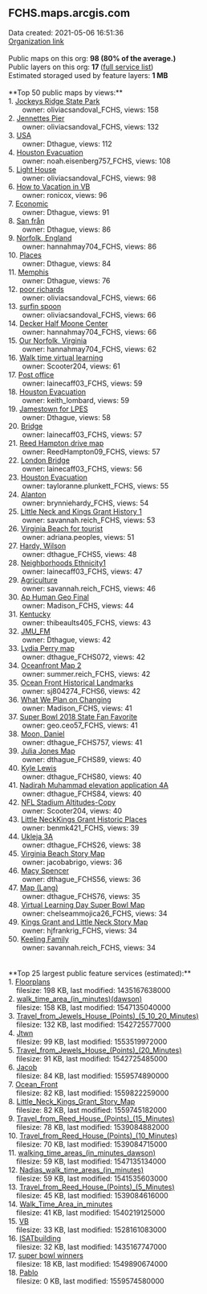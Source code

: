 <h2>FCHS.maps.arcgis.com</h2> Data created: 2021-05-06 16:51:36 <br /><a target='new' href='https://FCHS.maps.arcgis.com'>Organization link</a><br /><br />Public maps on this org: <b>98 (80% of the average.)</b><br />Public layers on this org: <b>17 </b>(<a target='new' href='https://services.arcgis.com/j3Dja2hNiUPOq2Np/ArcGIS/rest/services'>full service list</a>)<br />Estimated storaged used by feature layers: <b>1 MB</b><br /><br />**Top 50 public maps by views:**<br />  1. <a target='new' href='https://www.arcgis.com/home/item.html?id=8446281557834f418f6a9fd4b4be55ec'>Jockeys Ridge State Park</a> <br />  &nbsp;&nbsp;&nbsp;&nbsp; &nbsp;&nbsp;owner: oliviacsandoval_FCHS, views: 158<br />  2. <a target='new' href='https://www.arcgis.com/home/item.html?id=7fae348cb3474d82931efe8c9d69961e'>Jennettes Pier</a> <br />  &nbsp;&nbsp;&nbsp;&nbsp; &nbsp;&nbsp;owner: oliviacsandoval_FCHS, views: 132<br />  3. <a target='new' href='https://www.arcgis.com/home/item.html?id=cd4723d093c44193b8b9d0c11772995d'>USA</a> <br />  &nbsp;&nbsp;&nbsp;&nbsp; &nbsp;&nbsp;owner: Dthague, views: 112<br />  4. <a target='new' href='https://www.arcgis.com/home/item.html?id=e8d4c84deda348f4b0e9dfd88479d859'>Houston Evacuation</a> <br />  &nbsp;&nbsp;&nbsp;&nbsp; &nbsp;&nbsp;owner: noah.eisenberg757_FCHS, views: 108<br />  5. <a target='new' href='https://www.arcgis.com/home/item.html?id=a2e1751bbe954ce4818d4327f462fa7d'>Light House</a> <br />  &nbsp;&nbsp;&nbsp;&nbsp; &nbsp;&nbsp;owner: oliviacsandoval_FCHS, views: 98<br />  6. <a target='new' href='https://www.arcgis.com/home/item.html?id=1098fcbbed46453a92237d1403ea66cc'>How to Vacation in VB</a> <br />  &nbsp;&nbsp;&nbsp;&nbsp; &nbsp;&nbsp;owner: ronicox, views: 96<br />  7. <a target='new' href='https://www.arcgis.com/home/item.html?id=58644c472f3f42e695553899715b1877'>Economic</a> <br />  &nbsp;&nbsp;&nbsp;&nbsp; &nbsp;&nbsp;owner: Dthague, views: 91<br />  8. <a target='new' href='https://www.arcgis.com/home/item.html?id=a5202328bc3b4c74ae2af9bdd1c4a0c1'>San från</a> <br />  &nbsp;&nbsp;&nbsp;&nbsp; &nbsp;&nbsp;owner: Dthague, views: 86<br />  9. <a target='new' href='https://www.arcgis.com/home/item.html?id=0da78ddbaec6414e84ec18a32a44b7a0'>Norfolk, England</a> <br />  &nbsp;&nbsp;&nbsp;&nbsp; &nbsp;&nbsp;owner: hannahmay704_FCHS, views: 86<br />  10. <a target='new' href='https://www.arcgis.com/home/item.html?id=9e8672fea54a4998891edf4c53d3f806'>Places </a> <br />  &nbsp;&nbsp;&nbsp;&nbsp; &nbsp;&nbsp;owner: Dthague, views: 84<br />  11. <a target='new' href='https://www.arcgis.com/home/item.html?id=37708af867ff4180b0abc5d4b2bb4f8b'>Memphis</a> <br />  &nbsp;&nbsp;&nbsp;&nbsp; &nbsp;&nbsp;owner: Dthague, views: 76<br />  12. <a target='new' href='https://www.arcgis.com/home/item.html?id=ed06094e158b4733b4bdd7422347bea5'>poor richards</a> <br />  &nbsp;&nbsp;&nbsp;&nbsp; &nbsp;&nbsp;owner: oliviacsandoval_FCHS, views: 66<br />  13. <a target='new' href='https://www.arcgis.com/home/item.html?id=a79867bdb47e4dfc83bf65f0c91ea9f5'>surfin spoon</a> <br />  &nbsp;&nbsp;&nbsp;&nbsp; &nbsp;&nbsp;owner: oliviacsandoval_FCHS, views: 66<br />  14. <a target='new' href='https://www.arcgis.com/home/item.html?id=8618019cc3e54a60ae03954df65cd9e5'>Decker Half Moone Center</a> <br />  &nbsp;&nbsp;&nbsp;&nbsp; &nbsp;&nbsp;owner: hannahmay704_FCHS, views: 66<br />  15. <a target='new' href='https://www.arcgis.com/home/item.html?id=cfee8757be0849639e17cc0ab950059c'>Our Norfolk, Virginia</a> <br />  &nbsp;&nbsp;&nbsp;&nbsp; &nbsp;&nbsp;owner: hannahmay704_FCHS, views: 62<br />  16. <a target='new' href='https://www.arcgis.com/home/item.html?id=f451d17098684af8a58b4b7cc0ed6cf6'>Walk time virtual learning</a> <br />  &nbsp;&nbsp;&nbsp;&nbsp; &nbsp;&nbsp;owner: Scooter204, views: 61<br />  17. <a target='new' href='https://www.arcgis.com/home/item.html?id=cf2f935685d9486e8e7085a840f616f7'>Post office</a> <br />  &nbsp;&nbsp;&nbsp;&nbsp; &nbsp;&nbsp;owner: lainecaff03_FCHS, views: 59<br />  18. <a target='new' href='https://www.arcgis.com/home/item.html?id=52ab004c182344348fc7876d995f9b12'>Houston Evacuation</a> <br />  &nbsp;&nbsp;&nbsp;&nbsp; &nbsp;&nbsp;owner: keith_lombard, views: 59<br />  19. <a target='new' href='https://www.arcgis.com/home/item.html?id=723b688f1ca149f8bd3d0f6562fab073'>Jamestown for LPES</a> <br />  &nbsp;&nbsp;&nbsp;&nbsp; &nbsp;&nbsp;owner: Dthague, views: 58<br />  20. <a target='new' href='https://www.arcgis.com/home/item.html?id=1ada86afaeab42df92ff791dee696979'>Bridge</a> <br />  &nbsp;&nbsp;&nbsp;&nbsp; &nbsp;&nbsp;owner: lainecaff03_FCHS, views: 57<br />  21. <a target='new' href='https://www.arcgis.com/home/item.html?id=c0f55df211e64aa9b1375534c076f746'>Reed Hampton drive map</a> <br />  &nbsp;&nbsp;&nbsp;&nbsp; &nbsp;&nbsp;owner: ReedHampton09_FCHS, views: 57<br />  22. <a target='new' href='https://www.arcgis.com/home/item.html?id=b0e3c024fdaf4ad790bf7af6c973a407'>London Bridge</a> <br />  &nbsp;&nbsp;&nbsp;&nbsp; &nbsp;&nbsp;owner: lainecaff03_FCHS, views: 56<br />  23. <a target='new' href='https://www.arcgis.com/home/item.html?id=d8c0e9d0a8ce4131be4ee6c46c3132cf'>Houston Evacuation</a> <br />  &nbsp;&nbsp;&nbsp;&nbsp; &nbsp;&nbsp;owner: tayloranne.plunkett_FCHS, views: 55<br />  24. <a target='new' href='https://www.arcgis.com/home/item.html?id=7fe6f2838bc6445e87c3e279af386cf6'>Alanton </a> <br />  &nbsp;&nbsp;&nbsp;&nbsp; &nbsp;&nbsp;owner: brynniehardy_FCHS, views: 54<br />  25. <a target='new' href='https://www.arcgis.com/home/item.html?id=58a7980a7101444dae8ae08f97eed5bd'>Little Neck and Kings Grant History 1</a> <br />  &nbsp;&nbsp;&nbsp;&nbsp; &nbsp;&nbsp;owner: savannah.reich_FCHS, views: 53<br />  26. <a target='new' href='https://www.arcgis.com/home/item.html?id=850548ef02284bff84c97eee58a901db'>Virginia Beach for tourist</a> <br />  &nbsp;&nbsp;&nbsp;&nbsp; &nbsp;&nbsp;owner: adriana.peoples, views: 51<br />  27. <a target='new' href='https://www.arcgis.com/home/item.html?id=383f5f3bb6304e87aad19c28c136ef61'>Hardy, Wilson</a> <br />  &nbsp;&nbsp;&nbsp;&nbsp; &nbsp;&nbsp;owner: dthague_FCHS5, views: 48<br />  28. <a target='new' href='https://www.arcgis.com/home/item.html?id=22f38912152c4c7889a1f17d512e77f0'>Neighborhoods Ethnicity1</a> <br />  &nbsp;&nbsp;&nbsp;&nbsp; &nbsp;&nbsp;owner: lainecaff03_FCHS, views: 47<br />  29. <a target='new' href='https://www.arcgis.com/home/item.html?id=c8d4220dd90448499e338e5ac7893777'>Agriculture</a> <br />  &nbsp;&nbsp;&nbsp;&nbsp; &nbsp;&nbsp;owner: savannah.reich_FCHS, views: 46<br />  30. <a target='new' href='https://www.arcgis.com/home/item.html?id=ebf6df700e054c658399565fdb2256e1'>Ap Human Geo Final </a> <br />  &nbsp;&nbsp;&nbsp;&nbsp; &nbsp;&nbsp;owner: Madison_FCHS, views: 44<br />  31. <a target='new' href='https://www.arcgis.com/home/item.html?id=5eaf1674777f4a6d81d75baaeb465a60'>Kentucky</a> <br />  &nbsp;&nbsp;&nbsp;&nbsp; &nbsp;&nbsp;owner: thibeaults405_FCHS, views: 43<br />  32. <a target='new' href='https://www.arcgis.com/home/item.html?id=cb608117713347e58a157b831d6a0789'>JMU_FM</a> <br />  &nbsp;&nbsp;&nbsp;&nbsp; &nbsp;&nbsp;owner: Dthague, views: 42<br />  33. <a target='new' href='https://www.arcgis.com/home/item.html?id=27fda4fdcdfe4d2193d9796d4225dab6'>Lydia Perry map</a> <br />  &nbsp;&nbsp;&nbsp;&nbsp; &nbsp;&nbsp;owner: dthague_FCHS072, views: 42<br />  34. <a target='new' href='https://www.arcgis.com/home/item.html?id=8e823d27b09240229fc225855de9cbcb'>Oceanfront Map 2</a> <br />  &nbsp;&nbsp;&nbsp;&nbsp; &nbsp;&nbsp;owner: summer.reich_FCHS, views: 42<br />  35. <a target='new' href='https://www.arcgis.com/home/item.html?id=0548e8710f4143e5bbb318cc7892307e'>Ocean Front Historical Landmarks</a> <br />  &nbsp;&nbsp;&nbsp;&nbsp; &nbsp;&nbsp;owner: sj804274_FCHS6, views: 42<br />  36. <a target='new' href='https://www.arcgis.com/home/item.html?id=9451bb06841a4e0a82e3e3e1dab47902'>What We Plan on Changing</a> <br />  &nbsp;&nbsp;&nbsp;&nbsp; &nbsp;&nbsp;owner: Madison_FCHS, views: 41<br />  37. <a target='new' href='https://www.arcgis.com/home/item.html?id=6360cce3f40a4a1498db07dfeaa92ef0'>Super Bowl 2018 State Fan Favorite</a> <br />  &nbsp;&nbsp;&nbsp;&nbsp; &nbsp;&nbsp;owner: geo.ceo57_FCHS, views: 41<br />  38. <a target='new' href='https://www.arcgis.com/home/item.html?id=6c7a96cf45e14373b93e3fe15f90221e'>Moon, Daniel</a> <br />  &nbsp;&nbsp;&nbsp;&nbsp; &nbsp;&nbsp;owner: dthague_FCHS757, views: 41<br />  39. <a target='new' href='https://www.arcgis.com/home/item.html?id=d87c0f6d85034964a5e3e2f5db20eb13'>Julia Jones Map</a> <br />  &nbsp;&nbsp;&nbsp;&nbsp; &nbsp;&nbsp;owner: dthague_FCHS89, views: 40<br />  40. <a target='new' href='https://www.arcgis.com/home/item.html?id=5acae946dd8c4bbf8c150df5bc81e722'>Kyle Lewis</a> <br />  &nbsp;&nbsp;&nbsp;&nbsp; &nbsp;&nbsp;owner: dthague_FCHS80, views: 40<br />  41. <a target='new' href='https://www.arcgis.com/home/item.html?id=86e815a15da642ba832b631e8d860c6c'>Nadirah Muhammad elevation application 4A</a> <br />  &nbsp;&nbsp;&nbsp;&nbsp; &nbsp;&nbsp;owner: dthague_FCHS84, views: 40<br />  42. <a target='new' href='https://www.arcgis.com/home/item.html?id=c901e18975134b2294aaf8c8d0108c3b'>NFL Stadium Altitudes-Copy</a> <br />  &nbsp;&nbsp;&nbsp;&nbsp; &nbsp;&nbsp;owner: Scooter204, views: 40<br />  43. <a target='new' href='https://www.arcgis.com/home/item.html?id=f7cb8ff0143d41bb9d665152ca4bb598'>Little NeckKings Grant Historic Places</a> <br />  &nbsp;&nbsp;&nbsp;&nbsp; &nbsp;&nbsp;owner: benmk421_FCHS, views: 39<br />  44. <a target='new' href='https://www.arcgis.com/home/item.html?id=02eac1ec84264e4ab832035e2e3eec9e'>Ukleja 3A</a> <br />  &nbsp;&nbsp;&nbsp;&nbsp; &nbsp;&nbsp;owner: dthague_FCHS26, views: 38<br />  45. <a target='new' href='https://www.arcgis.com/home/item.html?id=883cd4c270f04015b58e8a07c19bf4ba'>Virginia Beach Story Map</a> <br />  &nbsp;&nbsp;&nbsp;&nbsp; &nbsp;&nbsp;owner: jacobabrigo, views: 36<br />  46. <a target='new' href='https://www.arcgis.com/home/item.html?id=bcce7dc29c4d4b31ab64efd18eb0f8b5'>Macy Spencer</a> <br />  &nbsp;&nbsp;&nbsp;&nbsp; &nbsp;&nbsp;owner: dthague_FCHS56, views: 36<br />  47. <a target='new' href='https://www.arcgis.com/home/item.html?id=67ce602a8d1f4bfba0c9ccb9a1b88898'>Map (Lang)</a> <br />  &nbsp;&nbsp;&nbsp;&nbsp; &nbsp;&nbsp;owner: dthague_FCHS76, views: 35<br />  48. <a target='new' href='https://www.arcgis.com/home/item.html?id=ca438fc3f3554a41a6fe7fabf9d928e8'>Virtual Learning Day Super Bowl Map</a> <br />  &nbsp;&nbsp;&nbsp;&nbsp; &nbsp;&nbsp;owner: chelseammojica26_FCHS, views: 34<br />  49. <a target='new' href='https://www.arcgis.com/home/item.html?id=062f189684d642f59e88ce2f7efa006b'>Kings Grant and Little Neck Story Map</a> <br />  &nbsp;&nbsp;&nbsp;&nbsp; &nbsp;&nbsp;owner: hjfrankrig_FCHS, views: 34<br />  50. <a target='new' href='https://www.arcgis.com/home/item.html?id=4e04e146256a40968c05ebccfbd5fe43'>Keeling Family </a> <br />  &nbsp;&nbsp;&nbsp;&nbsp; &nbsp;&nbsp;owner: savannah.reich_FCHS, views: 34<br /><br /><br />**Top 25 largest public feature services (estimated):**<br /> 1. <a target='new' href='https://www.arcgis.com/home/item.html?id=e24ccbd9dd1c4a829122bfc63d389f6e'>Floorplans</a><br /> &nbsp;&nbsp;&nbsp;&nbsp;filesize: 198 KB, last modified: 1435167638000<br /> 2. <a target='new' href='https://www.arcgis.com/home/item.html?id=5ff17a9efe034a90a4a9c3f823341560'>walk_time_area_(in_minutes)(dawson)</a><br /> &nbsp;&nbsp;&nbsp;&nbsp;filesize: 158 KB, last modified: 1547135040000<br /> 3. <a target='new' href='https://www.arcgis.com/home/item.html?id=8eda045aa8ee476c9f58d09ad279cb89'>Travel_from_Jewels_House_(Points)_(5_10_20_Minutes)</a><br /> &nbsp;&nbsp;&nbsp;&nbsp;filesize: 132 KB, last modified: 1542725577000<br /> 4. <a target='new' href='https://www.arcgis.com/home/item.html?id=4cbd7ac574dc467b9f5f430f97452e10'>Jtwn</a><br /> &nbsp;&nbsp;&nbsp;&nbsp;filesize: 99 KB, last modified: 1553519972000<br /> 5. <a target='new' href='https://www.arcgis.com/home/item.html?id=e1eb8baed3fb4275985bc770815e6fc1'>Travel_from_Jewels_House_(Points)_(20_Minutes)</a><br /> &nbsp;&nbsp;&nbsp;&nbsp;filesize: 91 KB, last modified: 1542725485000<br /> 6. <a target='new' href='https://www.arcgis.com/home/item.html?id=60e54b8b58444a5a9c5a855f057d2be2'>Jacob</a><br /> &nbsp;&nbsp;&nbsp;&nbsp;filesize: 84 KB, last modified: 1559574890000<br /> 7. <a target='new' href='https://www.arcgis.com/home/item.html?id=e37ae10a9ec4411faaff5bf8f19aa9bd'>Ocean_Front</a><br /> &nbsp;&nbsp;&nbsp;&nbsp;filesize: 82 KB, last modified: 1559822259000<br /> 8. <a target='new' href='https://www.arcgis.com/home/item.html?id=2dcd2d231eae4f83b866a5f6058ccf23'>Little_Neck_Kings_Grant_Story_Map</a><br /> &nbsp;&nbsp;&nbsp;&nbsp;filesize: 82 KB, last modified: 1559745182000<br /> 9. <a target='new' href='https://www.arcgis.com/home/item.html?id=03640f9ee58c4eeaa49542864d5c3b86'>Travel_from_Reed_House_(Points)_(15_Minutes)</a><br /> &nbsp;&nbsp;&nbsp;&nbsp;filesize: 78 KB, last modified: 1539084882000<br /> 10. <a target='new' href='https://www.arcgis.com/home/item.html?id=69040a58edcb4902b052766a7e8f153b'>Travel_from_Reed_House_(Points)_(10_Minutes)</a><br /> &nbsp;&nbsp;&nbsp;&nbsp;filesize: 70 KB, last modified: 1539084715000<br /> 11. <a target='new' href='https://www.arcgis.com/home/item.html?id=e56beedec5d645e1a19fb283cef39af5'>walking_time_areas_(in_minutes_dawson)</a><br /> &nbsp;&nbsp;&nbsp;&nbsp;filesize: 59 KB, last modified: 1547135134000<br /> 12. <a target='new' href='https://www.arcgis.com/home/item.html?id=5cbbb3ea1c4747f3b1d9391505f9235b'>Nadias_walk_time_areas_(in_minutes)</a><br /> &nbsp;&nbsp;&nbsp;&nbsp;filesize: 59 KB, last modified: 1541535603000<br /> 13. <a target='new' href='https://www.arcgis.com/home/item.html?id=8ae36d8c9d494d4b9c7bda85de82a5d7'>Travel_from_Reed_House_(Points)_(5_Minutes)</a><br /> &nbsp;&nbsp;&nbsp;&nbsp;filesize: 45 KB, last modified: 1539084616000<br /> 14. <a target='new' href='https://www.arcgis.com/home/item.html?id=b1a093d535e0422f84f9460191c0aec7'>Walk_Time_Area_in_minutes</a><br /> &nbsp;&nbsp;&nbsp;&nbsp;filesize: 41 KB, last modified: 1540219125000<br /> 15. <a target='new' href='https://www.arcgis.com/home/item.html?id=b9129e307c0c44b4a636a4d36ae8e295'>VB</a><br /> &nbsp;&nbsp;&nbsp;&nbsp;filesize: 33 KB, last modified: 1528161083000<br /> 16. <a target='new' href='https://www.arcgis.com/home/item.html?id=e48ecce9cf7b46298c834a4f8babda3e'>ISATbuilding</a><br /> &nbsp;&nbsp;&nbsp;&nbsp;filesize: 32 KB, last modified: 1435167747000<br /> 17. <a target='new' href='https://www.arcgis.com/home/item.html?id=7b6bea9c39e842d6832a5ffed8565d3b'>super bowl winners</a><br /> &nbsp;&nbsp;&nbsp;&nbsp;filesize: 18 KB, last modified: 1549890674000<br /> 18. <a target='new' href='https://www.arcgis.com/home/item.html?id=4a70f9fd2bf749ceb9fe951ab4a80327'>Pablo</a><br /> &nbsp;&nbsp;&nbsp;&nbsp;filesize: 0 KB, last modified: 1559574580000<br />